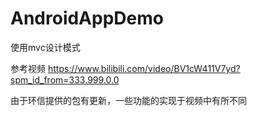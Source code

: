 # AndroidAppDemo
使用mvc设计模式

参考视频 https://www.bilibili.com/video/BV1cW411V7yd?spm_id_from=333.999.0.0

由于环信提供的包有更新，一些功能的实现于视频中有所不同
